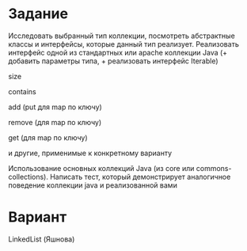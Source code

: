 # Задание


Исследовать выбранный тип коллекции, посмотреть абстрактные классы и интерфейсы, которые данный тип реализует.
Реализовать интерфейс одной из стандартных или apache коллекции Java (+ добавить параметры типа, + реализовать интерфейс Iterable<T>)

size

contains

add (put для map по ключу)

remove (для map по ключу)

get (для map по ключу)

и другие, применимые к конкретному варианту

Использование основных коллекций Java (из core или commons-collections). Написать тест, который демонстрирует аналогичное поведение коллекции java и реализованной вами

# Вариант

LinkedList (Яшнова)
